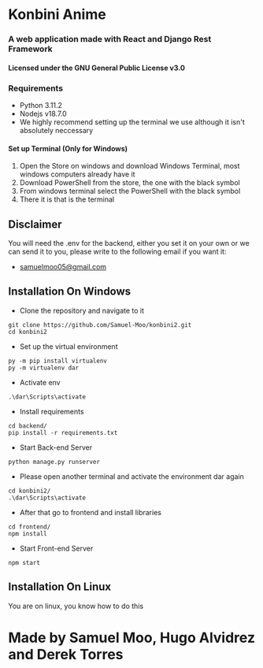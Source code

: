 # Konbini Anime 
### A web application made with React and Django Rest Framework
#### Licensed under the GNU General Public License v3.0
### Requirements
- Python 3.11.2
- Nodejs v18.7.0 
- We highly recommend setting up the terminal we use although it isn't absolutely neccessary 
#### Set up Terminal (Only for Windows) 
1. Open the Store on windows and download Windows Terminal, most windows computers already have it 
2. Download PowerShell from the store, the one with the black symbol
3. From windows terminal select the PowerShell with the black symbol
4. There it is that is the terminal 

## Disclaimer 
You will need the .env for the backend, either you set it on your own or we can send it to you, please write to the following email if you want it: 
- samuelmoo05@gmail.com

## Installation On Windows
- Clone the repository and navigate to it
```
git clone https://github.com/Samuel-Moo/konbini2.git
cd konbini2
```
- Set up the virtual environment
```
py -m pip install virtualenv
py -m virtualenv dar
```
- Activate env
```
.\dar\Scripts\activate
```
- Install requirements 
```
cd backend/
pip install -r requirements.txt
```
- Start Back-end Server
```
python manage.py runserver
```
- Please open another terminal and activate the environment dar again
```
cd konbini2/
.\dar\Scripts\activate
```
- After that go to frontend and install libraries
```
cd frontend/
npm install
```
- Start Front-end Server
```
npm start
```

## Installation On Linux
You are on linux, you know how to do this

# Made by Samuel Moo, Hugo Alvidrez and Derek Torres
